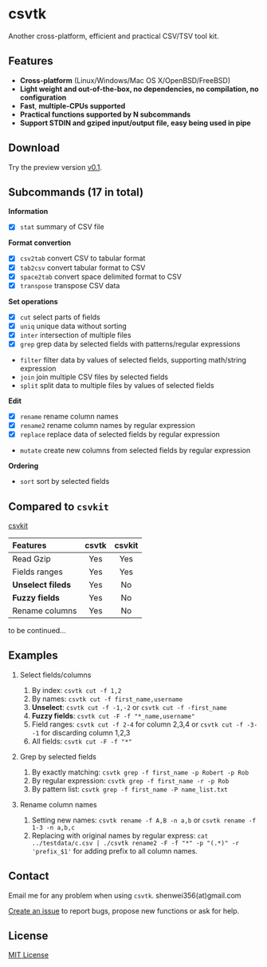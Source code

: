 # csvtk

Another cross-platform, efficient and practical CSV/TSV tool kit.

## Features

- **Cross-platform** (Linux/Windows/Mac OS X/OpenBSD/FreeBSD)
- **Light weight and out-of-the-box, no dependencies, no compilation, no configuration**
- **Fast**,  **multiple-CPUs supported**
- **Practical functions supported by N subcommands**
- **Support STDIN and gziped input/output file, easy being used in pipe**

## Download

Try the preview version [v0.1](https://github.com/shenwei356/csvtk/releases/tag/v0.1).

## Subcommands (17 in total)

**Information**

-  [x] `stat` summary of CSV file

**Format convertion**

-  [x] `csv2tab` convert CSV to tabular format
-  [x] `tab2csv` convert tabular format to CSV
-  [x] `space2tab` convert space delimited format to CSV
-  [x] `transpose` transpose CSV data

**Set operations**

-  [x] `cut` select parts of fields
-  [x] `uniq` unique data without sorting
-  [x] `inter` intersection of multiple files
-  [x] `grep` grep data by selected fields with patterns/regular expressions
-  `filter` filter data by values of selected fields, supporting math/string expression
-  `join` join multiple CSV files by selected fields
-  `split` split data to multiple files by values of selected fields

**Edit**

-  [x] `rename` rename column names
-  [x] `rename2` rename column names by regular expression
-  [x] `replace` replace data of selected fields by regular expression
-  `mutate` create new columns from selected fields by regular expression

**Ordering**

-  `sort` sort by selected fields

## Compared to `csvkit`

[csvkit](http://csvkit.readthedocs.org/en/540/)

Features                |  csvtk   |  csvkit
:-----------------------|:--------:|:--------:
Read    Gzip            |   Yes    |  Yes
Fields ranges           |   Yes    |  Yes
**Unselect fileds**     |   Yes    |  No
**Fuzzy fields**        |   Yes    |  No
Rename columns          |   Yes    |  No


to be continued...

## Examples

1. Select fields/columns

    1. By index: `csvtk cut -f 1,2`
    1. By names: `csvtk cut -f first_name,username`
    1. **Unselect**: `csvtk cut -f -1,-2` or `csvtk cut -f -first_name`
    1. **Fuzzy fields**: `csvtk cut -F -f "*_name,username"`
    1. Field ranges: `csvtk cut -f 2-4` for column 2,3,4 or `csvtk cut -f -3--1` for discarding column 1,2,3
    1. All fields: `csvtk cut -F -f "*"`

1. Grep by selected fields

    1. By exactly matching: `csvtk grep -f first_name -p Robert -p Rob`
    1. By regular expression: `csvtk grep -f first_name -r -p Rob`
    1. By pattern list: `csvtk grep -f first_name -P name_list.txt`

1. Rename column names

    1. Setting new names: `csvtk rename -f A,B -n a,b` or `csvtk rename -f 1-3 -n a,b,c`
    1. Replacing with original names by regular express: `cat ../testdata/c.csv | ./csvtk rename2 -F -f "*" -p "(.*)" -r 'prefix_$1'` for adding prefix to all column names.

## Contact

Email me for any problem when using `csvtk`. shenwei356(at)gmail.com

[Create an issue](https://github.com/shenwei356/csvtk/issues) to report bugs,
propose new functions or ask for help.

## License

[MIT License](https://github.com/shenwei356/csvtk/blob/master/LICENSE)
